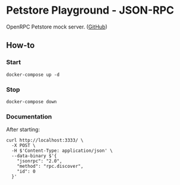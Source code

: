 Petstore Playground - JSON-RPC
==============================

OpenRPC Petstore mock server. ([GitHub][1])

## How-to

### Start

```
docker-compose up -d
```

### Stop

```
docker-compose down
```

### Documentation

After starting:

```
curl http://localhost:3333/ \
  -X POST \
  -H $'Content-Type: application/json' \
  --data-binary $'{
    "jsonrpc": "2.0",
    "method": "rpc.discover",
    "id": 0
  }'
```

[1]: https://github.com/open-rpc/mock-server
